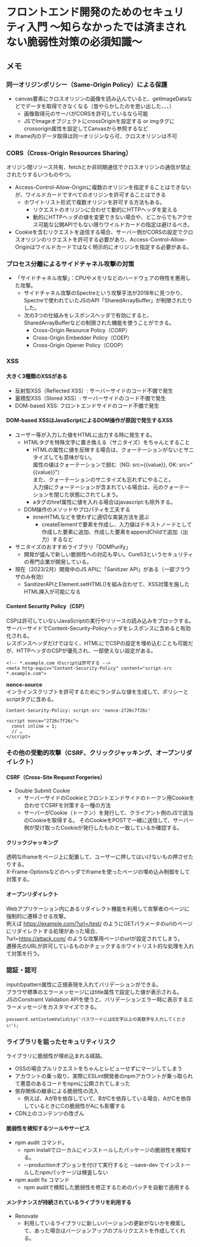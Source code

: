 # フロントエンド開発のためのセキュリティ入門 〜知らなかったでは済まされない脆弱性対策の必須知識〜
## メモ
### 同一オリジンポリシー（Same-Origin Policy）による保護
- canvas要素にクロスオリジンの画像を読み込んでいると、getImageDataなどでデータを取得できなくなる（昔やらかしたのを思い出した、、、）
  - 画像取得元のサーバがCORSを許可しているなら可能
  - JSでImageオブジェクトにcrossOriginを設定する or imgタグにcrossorigin属性を設定してCanvasから参照するなど
- iframe内のデータ取得は同一オリジンなら可、クロスオリジンは不可
### CORS（Cross-Origin Resources Sharing）
オリジン間リソース共有、fetchとか非同期通信でクロスオリジンの通信が禁止されたりするいつものやつ。  
- Access-Control-Allow-Originに複数のオリジンを指定することはできないが、ワイルドカードですべてのオリジンを許可することはできる
  - ホワイトリスト形式で複数オリジンを許可する方法もある。
    - リクエストのオリジンに合わせて動的にHTTPヘッダを変える
    - 動的にHTTPヘッダの値を変更できない場合や、どこからでもアクセス可能な公開APIでもない限りワイルドカードの指定は避けるべき。
- Cookieを含むリクエストを送信する場合、サーバー側がCORSの設定でクロスオリジンのリクエストを許可する必要があり、Access-Control-Allow-Originはワイルドカードではなく明示的にオリジンを指定する必要がある。
### プロセス分離によるサイドチャネル攻撃の対策
- 「サイドチャネル攻撃」：CPUやメモリなどのハードウェアの特性を悪用した攻撃。
  - サイドチャネル攻撃のSpectreという攻撃手法が2018年に見つかり、Spectreで使われていたJSのAPI「SharedArrayBuffer」が制限されたりした。
  - 次の3つの仕組みをレスポンスヘッダで有効にすると、SharedArrayBufferなどの制限された機能を使うことができる。
    - Cross-Origin Resource Policy（CORP）
    - Cross-Origin Embedder Policy（COEP）
    - Cross-Origin Opener Policy（COOP）
### XSS
#### 大きく3種類のXSSがある
- 反射型XSS（Reflected XSS）: サーバーサイドのコード不備で発生
- 蓄積型XSS（Stored XSS）: サーバーサイドのコード不備で発生
- DOM-based XSS: フロントエンドサイドのコード不備で発生
#### DOM-based XSSはJavaScriptによるDOM操作が原因で発生するXSS
- ユーザー等が入力した値をHTMLに出力する時に発生する。
  - HTMLタグを特殊文字に置き換える（サニタイズ）をちゃんとすること
    - HTMLの属性に値を反映する場合は、クォーテーションがないとサニタイズしても意味がない。  
      属性の値はクォーテーションで囲む（NG: src={{value}}, OK: src="{{value}}"）  
      また、クォーテーションのサニタイズも忘れずにやること。  
      入力値にクォーテーションが含まれている場合は、元のクォーテーションを閉じた状態にされてしまう。
    - aタグのhref属性に値を入れる場合はjavascript:も除外する。
  - DOM操作のメソッドやプロパティを工夫する
    - innerHTMLなどを使わずに適切な実装方法を選ぶ
      - createElementで要素を作成し、入力値はテキストノードとして作成した要素に追加、作成した要素をappendChildで追加（出力）するなど
- サニタイズのおすすめライブラリ「DOMPurify」
  - 開発が盛んで新しい脆弱性への対応も早い。Cure53というセキュリティの専門企業が開発している。
- 現在（2023/2月）開発中のJS APIに「Sanitizer API」がある（一部ブラウザのみ有効）
  - SanitizerAPIとElement.setHTML()を組み合わせて、XSS対策を施したHTML挿入が可能になる
#### Content Security Policy（CSP）
CSPは許可していないJavaScriptの実行やリソースの読み込みをブロックする。  
サーバーサイドでContent-Security-Policyヘッダをレスポンスに含めると有効化される。  
レスポンスヘッダだけではなく、HTMLに<meta>でCSPの設定を埋め込むことも可能だが、HTTPヘッダのCSPが優先され、一部使えない設定がある。  
```
<!-- *.example.com のscriptは許可する -->
<meta http-equiv="Content-Security-Policy" content="script-src *.example.com">
```

**nonce-source**  
インラインスクリプトを許可するためにランダムな値を生成して、ポリシーとscriptタグに含める。  
```
Content-Security-Policy: script-src 'nonce-2726c7f26c'
```
```
<script nonce="2726c7f26c">
  const inline = 1;
  // …
</script>
```
### その他の受動的攻撃（CSRF、クリックジャッキング、オープンリダイレクト）
#### CSRF（Cross-Site Request Forgeries）
- Double Submit Cookie
  - サーバーサイドのCookieとフロントエンドサイドのトークン用Cookieを合わせてCSRFを対策する一種の方法
  - サーバーがCookie（トークン）を発行して、クライアント側のJSで該当のCookieを取得する。
    そのCookieをPOSTで一緒に送信して、サーバー側が受け取ったCookieが発行したものと一致しているか確認する。
#### クリックジャッキング
透明なiframeをページ上に配置して、ユーザーに押してはいけないもの押させたりする。  
X-Frame-Optionsなどのヘッダでiframeを使ったページの埋め込み制御をして対策する。  
#### オープンリダイレクト
Webアプリケーション内にあるリダイレクト機能を利用して攻撃者のページに強制的に遷移させる攻撃。  
例えば https://example.com/?url=/test/ のようにGETパラメータのurlのページにリダイレクトする処理があった場合、  
?url=https://attack.com/ のような攻撃用ページのurlが設定されてしまう。  
遷移先のURLが許可しているものかチェックするホワイトリスト的な処理を入れて対策を行う。  
### 認証・認可
inputのpattern属性に正規表現を入れてバリデーションができる。  
ブラウザ標準のエラーメッセージにはtitle属性で設定した値が表示される。  
JSのConstraint Validation APIを使うと、バリデーションエラー時に表示するエラーメッセージをカスタマイズできる。  
```
password.setCustomValidity('パスワードには8文字以上の英数字を入力してください');
```
### ライブラリを狙ったセキュリティリスク
ライブラリに脆弱性が埋め込まれる経路。  
- OSSの場合プルリクエストをちゃんとレビューせずにマージしてしまう
- アカウントの乗っ取り、実際にESLint開発者のnpmアカウントが乗っ取られて悪意のあるコードをnpmに公開されてしまった
- 依存関係の継承による脆弱性の流入
  - 例えば、AがBを依存していて、BがCを依存している場合、AがCを依存しているときにCの脆弱性がAにも影響する
- CDN上のコンテンツの改ざん
#### 脆弱性を検知するツールやサービス
- npm audit コマンド。
  - npm installでローカルにインストールしたパッケージの脆弱性を検知する。
  - --productionオプションを付けて実行すると --save-dev でインストールしたnpmパッケージは検査しない
- npm audit fix コマンド
  - npm auditで検知した脆弱性を修正するためのパッチを自動で適用する
#### メンテナンスが持続されているライブラリを利用する
- Renovate
  - 利用しているライブラリに新しいバージョンの更新がないかを検索して、あった場合はバージョンアップのプルリクエストを作成してくれる。